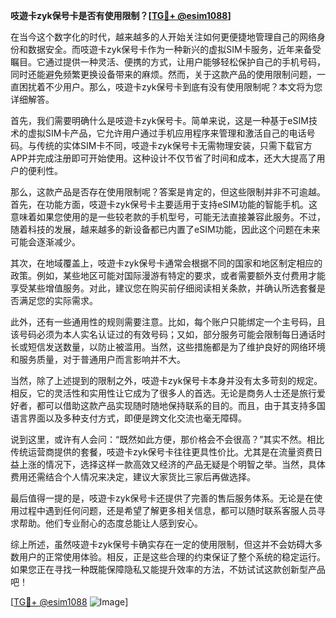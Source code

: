 **吱遊卡zyk保号卡是否有使用限制？[[TG💪+ @esim1088](https://t.me/s/esim1088)]**

在当今这个数字化的时代，越来越多的人开始关注如何更便捷地管理自己的网络身份和数据安全。而吱遊卡zyk保号卡作为一种新兴的虚拟SIM卡服务，近年来备受瞩目。它通过提供一种灵活、便携的方式，让用户能够轻松保护自己的手机号码，同时还能避免频繁更换设备带来的麻烦。然而，关于这款产品的使用限制问题，一直困扰着不少用户。那么，吱遊卡zyk保号卡到底有没有使用限制呢？本文将为您详细解答。

首先，我们需要明确什么是吱遊卡zyk保号卡。简单来说，这是一种基于eSIM技术的虚拟SIM卡产品，它允许用户通过手机应用程序来管理和激活自己的电话号码。与传统的实体SIM卡不同，吱遊卡zyk保号卡无需物理安装，只需下载官方APP并完成注册即可开始使用。这种设计不仅节省了时间和成本，还大大提高了用户的便利性。

那么，这款产品是否存在使用限制呢？答案是肯定的，但这些限制并非不可逾越。首先，在功能方面，吱遊卡zyk保号卡主要适用于支持eSIM功能的智能手机。这意味着如果您使用的是一些较老款的手机型号，可能无法直接兼容此服务。不过，随着科技的发展，越来越多的新设备都已内置了eSIM功能，因此这个问题在未来可能会逐渐减少。

其次，在地域覆盖上，吱遊卡zyk保号卡通常会根据不同的国家和地区制定相应的政策。例如，某些地区可能对国际漫游有特定的要求，或者需要额外支付费用才能享受某些增值服务。对此，建议您在购买前仔细阅读相关条款，并确认所选套餐是否满足您的实际需求。

此外，还有一些通用性的规则需要注意。比如，每个账户只能绑定一个主号码，且该号码必须为本人实名认证过的有效号码；又如，部分服务可能会限制每日通话时长或短信发送数量，以防止被滥用。当然，这些措施都是为了维护良好的网络环境和服务质量，对于普通用户而言影响并不大。

当然，除了上述提到的限制之外，吱遊卡zyk保号卡本身并没有太多苛刻的规定。相反，它的灵活性和实用性让它成为了很多人的首选。无论是商务人士还是旅行爱好者，都可以借助这款产品实现随时随地保持联系的目的。而且，由于其支持多国语言界面以及多种支付方式，即便是跨文化交流也毫无障碍。

说到这里，或许有人会问：“既然如此方便，那价格会不会很高？”其实不然。相比传统运营商提供的套餐，吱遊卡zyk保号卡往往更具性价比。尤其是在流量资费日益上涨的情况下，选择这样一款高效又经济的产品无疑是个明智之举。当然，具体费用还需结合个人情况来决定，建议大家货比三家后再做选择。

最后值得一提的是，吱遊卡zyk保号卡还提供了完善的售后服务体系。无论是在使用过程中遇到任何问题，还是希望了解更多相关信息，都可以随时联系客服人员寻求帮助。他们专业耐心的态度总能让人感到安心。

综上所述，虽然吱遊卡zyk保号卡确实存在一定的使用限制，但这并不会妨碍大多数用户的正常使用体验。相反，正是这些合理的约束保证了整个系统的稳定运行。如果您正在寻找一种既能保障隐私又能提升效率的方法，不妨试试这款创新型产品吧！

[[TG💪+ @esim1088](https://t.me/s/esim1088) ![Image](https://i.postimg.cc/4NQfJmqS/Snipaste-2025-05-13-00-14-12.png)]